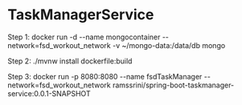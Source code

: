 # TaskManagerService

Step 1:
docker run -d --name mongocontainer --network=fsd_workout_network -v ~/mongo-data:/data/db mongo

Step 2:
./mvnw install dockerfile:build

Step 3:
docker run -p 8080:8080 --name fsdTaskManager --network=fsd_workout_network ramssrini/spring-boot-taskmanager-service:0.0.1-SNAPSHOT
